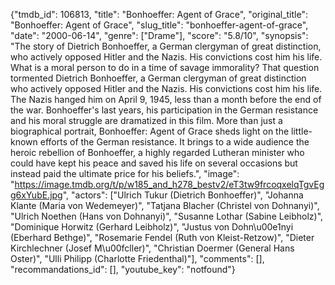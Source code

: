 {"tmdb_id": 106813, "title": "Bonhoeffer: Agent of Grace", "original_title": "Bonhoeffer: Agent of Grace", "slug_title": "bonhoeffer-agent-of-grace", "date": "2000-06-14", "genre": ["Drame"], "score": "5.8/10", "synopsis": "The story of Dietrich Bonhoeffer, a German clergyman of great distinction, who actively opposed Hitler and the Nazis. His convictions cost him his life.  What is a moral person to do in a time of savage immorality? That question tormented Dietrich Bonhoeffer, a German clergyman of great distinction who actively opposed Hitler and the Nazis. His convictions cost him his life. The Nazis hanged him on April 9, 1945, less than a month before the end of the war. Bonhoeffer's last years, his participation in the German resistance and his moral struggle are dramatized in this film. More than just a biographical portrait, Bonhoeffer: Agent of Grace sheds light on the little-known efforts of the German resistance. It brings to a wide audience the heroic rebellion of Bonhoeffer, a highly regarded Lutheran minister who could have kept his peace and saved his life on several occasions but instead paid the ultimate price for his beliefs.", "image": "https://image.tmdb.org/t/p/w185_and_h278_bestv2/eT3tw9frcoqxelqTgvEgg6xYubE.jpg", "actors": ["Ulrich Tukur (Dietrich Bonhoeffer)", "Johanna Klante (Maria von Wedemeyer)", "Tatjana Blacher (Christel von Dohnanyi)", "Ulrich Noethen (Hans von Dohnanyi)", "Susanne Lothar (Sabine Leibholz)", "Dominique Horwitz (Gerhard Leibholz)", "Justus von Dohn\u00e1nyi (Eberhard Bethge)", "Rosemarie Fendel (Ruth von Kleist-Retzow)", "Dieter Kirchlechner (Josef M\u00fcller)", "Christian Doermer (General Hans Oster)", "Ulli Philipp (Charlotte Friedenthal)"], "comments": [], "recommandations_id": [], "youtube_key": "notfound"}